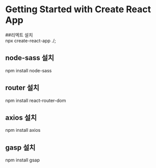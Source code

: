 # Getting Started with Create React App

##리엑트 설치  
npx create-react-app ./;

## node-sass 설치

npm install node-sass

## router 설치

npm install react-router-dom

## axios 설치

npm install axios

## gasp 설치

npm install gsap
